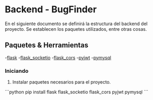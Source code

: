 # Backend - BugFinder

En el siguiente documento se definirá la estructura del backend del proyecto. Se establecen los paquetes utilizados, entre otras cosas.

## Paquetes & Herramientas

-[flask](https://flask.palletsprojects.com/en/2.0.x/)
-[flask_socketio](https://flask-socketio.readthedocs.io/)
-[flask_cors](https://flask-cors.readthedocs.io/en/latest/)
-[pyjwt](https://pyjwt.readthedocs.io/en/stable/)
-[pymysql](https://pypi.org/project/PyMySQL/)

### Iniciando

1. Instalar paquetes necesarios para el proyecto.

´´´python
    pip install flask flask_socketio flask_cors pyjwt pymysql
´´´
